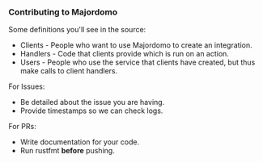 ### Contributing to Majordomo

Some definitions you'll see in the source:

 * Clients - People who want to use Majordomo to create an integration.
 * Handlers - Code that clients provide which is run on an action.
 * Users - People who use the service that clients have created, but thus make calls to client handlers.

For Issues:

* Be detailed about the issue you are having.
* Provide timestamps so we can check logs.

For PRs:

* Write documentation for your code. 
* Run rustfmt **before** pushing.